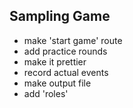 Sampling Game
-------------

- make 'start game' route
- add practice rounds
- make it prettier
- record actual events
- make output file 
- add 'roles'

